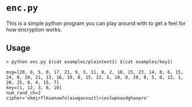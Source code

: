 # `enc.py`

This is a simple python program you can play around with to get a feel for how encryption works.

## Usage

```
> python enc.py $(cat examples/plaintext1) $(cat examples/key1)

msg=[20, 8, 5, 0, 17, 21, 9, 3, 11, 0, 2, 18, 15, 23, 14, 0, 6, 15, 24, 0, 10, 21, 13, 16, 19, 0, 15, 22, 5, 18, 0, 20, 8, 5, 0, 12, 1, 26, 25, 0, 4, 15, 7]
key=[1, 12, 3, 8, 10]
num_rand_ch=2
cipher='ekmjrflkuanuwfolaiwgavxuztlrcoslwpoaxdghaxpro'
```
